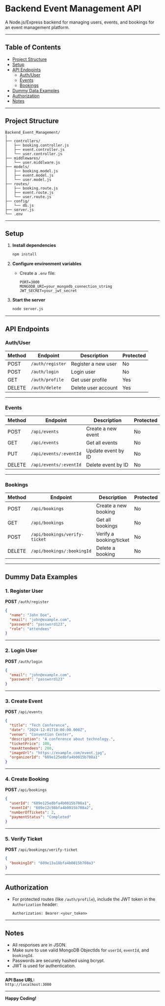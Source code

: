 # Backend Event Management API

A Node.js/Express backend for managing users, events, and bookings for an event management platform.

---

## Table of Contents

- [Project Structure](#project-structure)
- [Setup](#setup)
- [API Endpoints](#api-endpoints)
  - [Auth/User](#authuser)
  - [Events](#events)
  - [Bookings](#bookings)
- [Dummy Data Examples](#dummy-data-examples)
- [Authorization](#authorization)
- [Notes](#notes)

---

## Project Structure

```
Backend_Event_Management/
│
├── controllers/
│   ├── booking.controller.js
│   ├── event.controller.js
│   └── user.controller.js
├── middlewares/
│   └── user.middlware.js
├── models/
│   ├── booking.model.js
│   ├── event.model.js
│   └── user.model.js
├── routes/
│   ├── booking.route.js
│   ├── event.route.js
│   └── user.route.js
├── config/
│   └── db.js
├── server.js
└── .env
```

---

## Setup

1. **Install dependencies**
   ```bash
   npm install
   ```

2. **Configure environment variables**
   - Create a `.env` file:
     ```
     PORT=3000
     MONGODB_URI=your_mongodb_connection_string
     JWT_SECRET=your_jwt_secret
     ```

3. **Start the server**
   ```bash
   node server.js
   ```

---

## API Endpoints

### Auth/User

| Method | Endpoint               | Description                | Protected |
|--------|------------------------|----------------------------|-----------|
| POST   | `/auth/register`       | Register a new user        | No        |
| POST   | `/auth/login`          | Login user                 | No        |
| GET    | `/auth/profile`        | Get user profile           | Yes       |
| DELETE | `/auth/delete`         | Delete user account        | Yes       |

---

### Events

| Method | Endpoint               | Description                | Protected |
|--------|------------------------|----------------------------|-----------|
| POST   | `/api/events`          | Create a new event         | No        |
| GET    | `/api/events`          | Get all events             | No        |
| PUT    | `/api/events/:eventId` | Update event by ID         | No        |
| DELETE | `/api/events/:eventId` | Delete event by ID         | No        |

---

### Bookings

| Method | Endpoint                        | Description                | Protected |
|--------|---------------------------------|----------------------------|-----------|
| POST   | `/api/bookings`                 | Create a new booking       | No        |
| GET    | `/api/bookings`                 | Get all bookings           | No        |
| POST   | `/api/bookings/verify-ticket`   | Verify a booking/ticket    | No        |
| DELETE | `/api/bookings/:bookingId`      | Delete a booking           | No        |

---

## Dummy Data Examples

### 1. Register User

**POST** `/auth/register`

```json
{
  "name": "John Doe",
  "email": "john@example.com",
  "password": "password123",
  "role": "attendees"
}
```

---

### 2. Login User

**POST** `/auth/login`

```json
{
  "email": "john@example.com",
  "password": "password123"
}
```

---

### 3. Create Event

**POST** `/api/events`

```json
{
  "title": "Tech Conference",
  "date": "2024-12-01T10:00:00.000Z",
  "venue": "Convention Center",
  "description": "A conference about technology.",
  "ticketPrice": 100,
  "maxAttendees": 200,
  "imageUrl": "https://example.com/event.jpg",
  "organizerId": "609e125e8bfa4b0015b708a1"
}
```

---

### 4. Create Booking

**POST** `/api/bookings`

```json
{
  "userId": "609e125e8bfa4b0015b708a1",
  "eventId": "609e12c98bfa4b0015b708a2",
  "numberOfTickets": 2,
  "paymentStatus": "Completed"
}
```

---

### 5. Verify Ticket

**POST** `/api/bookings/verify-ticket`

```json
{
  "bookingId": "609e13a18bfa4b0015b708a3"
}
```

---

## Authorization

- For protected routes (like `/auth/profile`), include the JWT token in the `Authorization` header:
  ```
  Authorization: Bearer <your_token>
  ```

---

## Notes

- All responses are in JSON.
- Make sure to use valid MongoDB ObjectIds for `userId`, `eventId`, and `bookingId`.
- Passwords are securely hashed using bcrypt.
- JWT is used for authentication.

---

**API Base URL:**  
`http://localhost:3000`

---

**Happy Coding!**